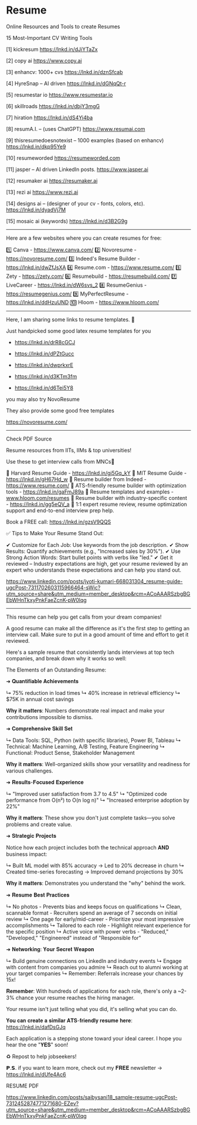 # Resume
Online Resources and Tools to create Resumes

15 Most-Important CV Writing Tools

[1] kickresum
https://lnkd.in/dJiYTaZx

[2] copy ai
https://www.copy.ai

[3] enhancv: 1000+ cvs
https://lnkd.in/dznSfcab

[4] HyreSnap – AI driven
https://lnkd.in/dGNqQt-r

[5] resumestar io
https://www.resumestar.io

[6] skillroads
https://lnkd.in/dbjY3mgG

[7] hiration
https://lnkd.in/dS4Yi4ba

[8] resumA.I. – (uses ChatGPT)
https://www.resumai.com

[9] thisresumedoesnotexist – 1000 examples (based on enhancv)
https://lnkd.in/dkp95Ye9

[10] resumeworded
https://resumeworded.com

[11] jasper – AI driven LinkedIn posts.
https://www.jasper.ai

[12] resumaker ai
https://resumaker.ai

[13] rezi ai
https://www.rezi.ai

[14] designs ai – (designer of your cv - fonts, colors, etc). https://lnkd.in/dyadVj7M

[15] mosaic ai (keywords)
https://lnkd.in/d3B2G9g


*********************
Here are a few websites where you can create resumes for free:

1️⃣ Canva - https://www.canva.com/
2️⃣ Novoresume - https://novoresume.com/
3️⃣ Indeed's Resume Builder - https://lnkd.in/dwZfJsXA
4️⃣ Resume.com - https://www.resume.com/
5️⃣ Zety - https://zety.com/
6️⃣ Resumebuild - https://resumebuild.com/
7️⃣ LiveCareer - https://lnkd.in/dW6svs_2
8️⃣ ResumeGenius - https://resumegenius.com/
9️⃣ MyPerfectResume - https://lnkd.in/ddHzuUND
🔟 Hloom - https://www.hloom.com/

****************

Here, I am sharing some links to resume templates. 🚀

Just handpicked some good latex resume templates for you 

- https://lnkd.in/drR8cGCJ

- https://lnkd.in/dPZtGucc

- https://lnkd.in/dwprkxrE

- https://lnkd.in/d3KTm3fm

- https://lnkd.in/d6Tei5Y8

you may also try NovoResume

They also provide some good free templates

https://novoresume.com/


*************************

Check PDF Source

Resume resources from IITs, IIMs & top universities!

Use these to get interview calls from MNCs🔻

📌 Harvard Resume Guide - https://lnkd.in/gj5Gq_kY 
📌 MIT Resume Guide - https://lnkd.in/gH67Hd_w 
📌 Resume builder from Indeed - https://www.resume.com/ 
📌 ATS-friendly resume builder with optimization tools - https://lnkd.in/gaFmJ89a
📌 Resume templates and examples - www.hloom.com/resumes
📌 Resume builder with industry-specific content - https://lnkd.in/gg5eQV_a
📌 1:1 expert resume review, resume optimization support and end-to-end interview prep help.

Book a FREE call: https://lnkd.in/gzsV9QQS 

✅ Tips to Make Your Resume Stand Out:

✔ Customize for Each Job: Use keywords from the job description.
✔ Show Results: Quantify achievements (e.g., "Increased sales by 30%").
✔ Use Strong Action Words: Start bullet points with verbs like "led."
✔ Get it reviewed – Industry expectations are high, get your resume reviewed by an expert who understands these expectations and can help you stand out.

https://www.linkedin.com/posts/jyoti-kumari-668031304_resume-guide-ugcPost-7311702603115966464-sWic?utm_source=share&utm_medium=member_desktop&rcm=ACoAAARSzbgBGEbWHnTkxyPnkFaeZcnK-pW0lqg


*************************


This resume can help you get calls from your dream companies!


A good resume can make all the difference as it's the first step to getting an interview call. Make sure to put in a good amount of time and effort to get it reviewed.

Here's a sample resume that consistently lands interviews at top tech companies, and break down why it works so well:

The Elements of an Outstanding Resume:

➜ 𝐐𝐮𝐚𝐧𝐭𝐢𝐟𝐢𝐚𝐛𝐥𝐞 𝐀𝐜𝐡𝐢𝐞𝐯𝐞𝐦𝐞𝐧𝐭𝐬

↳ 75% reduction in load times
↳ 40% increase in retrieval efficiency
↳ $75K in annual cost savings

𝐖𝐡𝐲 𝐢𝐭 𝐦𝐚𝐭𝐭𝐞𝐫𝐬: Numbers demonstrate real impact and make your contributions impossible to dismiss.

➜ 𝐂𝐨𝐦𝐩𝐫𝐞𝐡𝐞𝐧𝐬𝐢𝐯𝐞 𝐒𝐤𝐢𝐥𝐥 𝐒𝐞𝐭

↳ Data Tools: SQL, Python (with specific libraries), Power BI, Tableau
↳ Technical: Machine Learning, A/B Testing, Feature Engineering
↳ Functional: Product Sense, Stakeholder Management

𝐖𝐡𝐲 𝐢𝐭 𝐦𝐚𝐭𝐭𝐞𝐫𝐬: Well-organized skills show your versatility and readiness for various challenges.

➜ 𝐑𝐞𝐬𝐮𝐥𝐭𝐬-𝐅𝐨𝐜𝐮𝐬𝐞𝐝 𝐄𝐱𝐩𝐞𝐫𝐢𝐞𝐧𝐜𝐞

↳ "Improved user satisfaction from 3.7 to 4.5"
↳ "Optimized code performance from O(n²) to O(n log n)"
↳ "Increased enterprise adoption by 22%"

𝐖𝐡𝐲 𝐢𝐭 𝐦𝐚𝐭𝐭𝐞𝐫𝐬: These show you don't just complete tasks—you solve problems and create value.

➜ 𝐒𝐭𝐫𝐚𝐭𝐞𝐠𝐢𝐜 𝐏𝐫𝐨𝐣𝐞𝐜𝐭𝐬

Notice how each project includes both the technical approach 𝐀𝐍𝐃 business impact:

↳ Built ML model with 85% accuracy → Led to 20% decrease in churn
↳ Created time-series forecasting → Improved demand projections by 30%

𝐖𝐡𝐲 𝐢𝐭 𝐦𝐚𝐭𝐭𝐞𝐫𝐬: Demonstrates you understand the "why" behind the work.

➜ 𝐑𝐞𝐬𝐮𝐦𝐞 𝐁𝐞𝐬𝐭 𝐏𝐫𝐚𝐜𝐭𝐢𝐜𝐞𝐬

↳ No photos - Prevents bias and keeps focus on qualifications
↳ Clean, scannable format - Recruiters spend an average of 7 seconds on initial review
↳ One page for early/mid-career - Prioritize your most impressive accomplishments
↳ Tailored to each role - Highlight relevant experience for the specific position
↳ Active voice with power verbs - "Reduced," "Developed," "Engineered" instead of "Responsible for"

➜ 𝐍𝐞𝐭𝐰𝐨𝐫𝐤𝐢𝐧𝐠: 𝐘𝐨𝐮𝐫 𝐒𝐞𝐜𝐫𝐞𝐭 𝐖𝐞𝐚𝐩𝐨𝐧

↳ Build genuine connections on LinkedIn and industry events 
↳ Engage with content from companies you admire 
↳ Reach out to alumni working at your target companies 
↳ Remember: Referrals increase your chances by 15x!

𝐑𝐞𝐦𝐞𝐦𝐛𝐞𝐫: With hundreds of applications for each role, there's only a ~2-3% chance your resume reaches the hiring manager.

Your resume isn't just telling what you did, it's selling what you can do.

𝐘𝐨𝐮 𝐜𝐚𝐧 𝐜𝐫𝐞𝐚𝐭𝐞 𝐚 𝐬𝐢𝐦𝐢𝐥𝐚𝐫 𝐀𝐓𝐒-𝐟𝐫𝐢𝐞𝐧𝐝𝐥𝐲 𝐫𝐞𝐬𝐮𝐦𝐞 𝐡𝐞𝐫𝐞: https://lnkd.in/dafDsGJq 

Each application is a stepping stone toward your ideal career. I hope you hear the one "𝐘𝐄𝐒" soon!

♻️ Repost to help jobseekers!

𝗣.𝗦. if you want to learn more, check out my 𝐅𝐑𝐄𝐄 newsletter → https://lnkd.in/dUfe4Ac6

RESUME PDF

https://www.linkedin.com/posts/saibysani18_sample-resume-ugcPost-7312452874771271680-EZev?utm_source=share&utm_medium=member_desktop&rcm=ACoAAARSzbgBGEbWHnTkxyPnkFaeZcnK-pW0lqg




